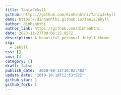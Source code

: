 ```yaml
---
title: TaniaJekyll
github: https://github.com/dinhanhthi/TaniaJekyll
demo: https://dinhanhthi.github.io/TaniaJekyll
author: dinhanhthi
author_link: https://github.com/dinhanhthi
date: 2023-11-27T09:06:15.857Z
description: A beautiful personal Jekyll theme.
ssg:
  - Jekyll
css: []
cms: []
category: []
draft: false
publish_date: '2018-08-31T10:02:40Z'
update_date: '2019-10-18T12:53:52Z'
github_star: 1
github_fork: 1
---
```

